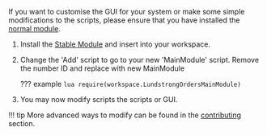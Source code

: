 If you want to customise the GUI for your system or make some simple modifications to the scripts, please ensure that you have installed the [normal module](../getting-started/installation.md).

1. Install the [Stable Module](https://www.roblox.com/library/6605034516/Lundstrong-Orders-Stable-Module) and insert into your workspace.
2. Change the 'Add' script to go to your new 'MainModule' script. Remove the number ID and replace with new MainModule

    ??? example
        ``` lua
        require(workspace.LundstrongOrdersMainModule)
        ```

3. You may now modify scripts the scripts or GUI.

!!! tip
    More advanced ways to modify can be found in the [contributing](../contributing/setup.md) section. 